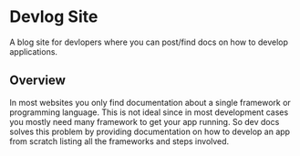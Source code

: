 # Devlog Site
A blog site for devlopers where you can post/find docs on how to develop applications.

## Overview
In most websites you only find documentation about a single framework or programming language. This is not ideal since in most development cases you mostly need many framework to get your app running. So dev docs solves this problem by providing documentation on how to develop an app from scratch listing all the frameworks and steps involved.
